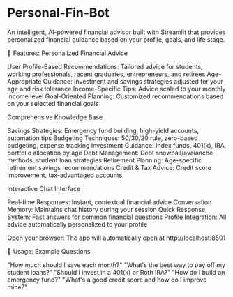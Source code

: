 # Personal-Fin-Bot

An intelligent, AI-powered financial advisor built with Streamlit that provides personalized financial guidance based on your profile, goals, and life stage.

🌟 Features:
Personalized Financial Advice

User Profile-Based Recommendations: Tailored advice for students, working professionals, recent graduates, entrepreneurs, and retirees
Age-Appropriate Guidance: Investment and savings strategies adjusted for your age and risk tolerance
Income-Specific Tips: Advice scaled to your monthly income level
Goal-Oriented Planning: Customized recommendations based on your selected financial goals

Comprehensive Knowledge Base

Savings Strategies: Emergency fund building, high-yield accounts, automation tips
Budgeting Techniques: 50/30/20 rule, zero-based budgeting, expense tracking
Investment Guidance: Index funds, 401(k), IRA, portfolio allocation by age
Debt Management: Debt snowball/avalanche methods, student loan strategies
Retirement Planning: Age-specific retirement savings recommendations
Credit & Tax Advice: Credit score improvement, tax-advantaged accounts

Interactive Chat Interface

Real-time Responses: Instant, contextual financial advice
Conversation Memory: Maintains chat history during your session
Quick Response System: Fast answers for common financial questions
Profile Integration: All advice automatically personalized to your profile


Open your browser:
The app will automatically open at http://localhost:8501

🎯 Usage:
Example Questions

"How much should I save each month?"
"What's the best way to pay off my student loans?"
"Should I invest in a 401(k) or Roth IRA?"
"How do I build an emergency fund?"
"What's a good credit score and how do I improve mine?"

